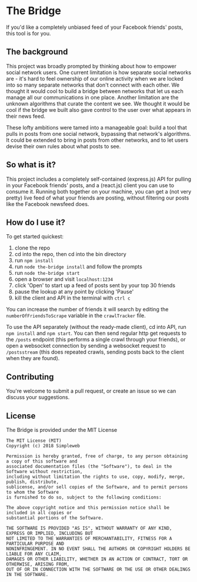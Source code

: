# The Bridge

If you'd like a completely unbiased feed of your Facebook friends' posts, this tool is for you.  

## The background

This project was broadly prompted by thinking about how to empower social network users. One current limitation is how separate social networks are - it's hard to feel ownership of our online activity when we are locked into so many separate networks that don't connect with each other. We thought it would cool to build a bridge between networks that let us each manage all our communications in one place. Another limitation are the unknown algorithms that curate the content we see. We thought it would be cool if the bridge we built also gave control to the user over what appears in their news feed.  

These lofty ambitions were tamed into a manageable goal: build a tool that pulls in posts from one social network, bypassing that network's algorithms. It could be extended to bring in posts from other networks, and to let users devise their own rules about what posts to see.  

## So what is it?  

This project includes a completely self-contained (express.js) API for pulling in your Facebook friends' posts, and a (react.js) client you can use to consume it. Running both together on your machine, you can get a (not very pretty) live feed of what your friends are posting, without filtering our posts like the Facebook newsfeed does.  

## How do I use it?

To get started quickest:  
1. clone the repo
2. cd into the repo, then cd into the bin directory
3. run `npm install`
4. run `node the-bridge install` and follow the prompts
5. run `node the-bridge start`
6. open a browser and visit `localhost:1234`
7. click 'Open' to start up a feed of posts sent by your top 30 friends
8. pause the lookup at any point by clicking 'Pause'
9. kill the client and API in the terminal with `ctrl c`

You can increase the number of friends it will search by editing the `numberOfFriendsToScrape` variable in the `crawlTracker` file.

To use the API separately (without the ready-made client), cd into API, run `npm install` and `npm start`. You can then send regular http get requests to the `/posts` endpoint (this performs a single crawl through your friends), or open a websocket connection by sending a websocket request to `/postsstream` (this does repeated crawls, sending posts back to the client when they are found).  

## Contributing  

You're welcome to submit a pull request, or create an issue so we can discuss your suggestions.

## License  

The Bridge is provided under the MIT License

```
The MIT License (MIT)
Copyright (c) 2018 Simpleweb
 
Permission is hereby granted, free of charge, to any person obtaining a copy of this software and
associated documentation files (the "Software"), to deal in the Software without restriction,
including without limitation the rights to use, copy, modify, merge, publish, distribute,
sublicense, and/or sell copies of the Software, and to permit persons to whom the Software
is furnished to do so, subject to the following conditions:
 
The above copyright notice and this permission notice shall be included in all copies or
substantial portions of the Software.
 
THE SOFTWARE IS PROVIDED "AS IS", WITHOUT WARRANTY OF ANY KIND, EXPRESS OR IMPLIED, INCLUDING BUT
NOT LIMITED TO THE WARRANTIES OF MERCHANTABILITY, FITNESS FOR A PARTICULAR PURPOSE AND
NONINFRINGEMENT. IN NO EVENT SHALL THE AUTHORS OR COPYRIGHT HOLDERS BE LIABLE FOR ANY CLAIM,
DAMAGES OR OTHER LIABILITY, WHETHER IN AN ACTION OF CONTRACT, TORT OR OTHERWISE, ARISING FROM,
OUT OF OR IN CONNECTION WITH THE SOFTWARE OR THE USE OR OTHER DEALINGS IN THE SOFTWARE.
```
